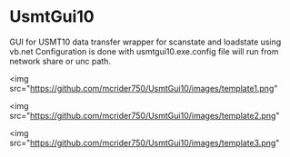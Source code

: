 # UsmtGui10
GUI for USMT10 data transfer
wrapper for scanstate and loadstate using vb.net
Configuration is done with usmtgui10.exe.config file
will run from network share or unc path.

<img src="https://github.com/mcrider750/UsmtGui10/images/template1.png"

<img src="https://github.com/mcrider750/UsmtGui10/images/template2.png"

<img src="https://github.com/mcrider750/UsmtGui10/images/template3.png"
